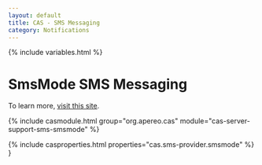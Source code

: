 ```yaml
---
layout: default
title: CAS - SMS Messaging
category: Notifications
---
```


{% include variables.html %}

# SmsMode SMS Messaging

To learn more, [visit this site](https://www.smsmode.com/).

{% include casmodule.html group="org.apereo.cas" module="cas-server-support-sms-smsmode" %}

{% include casproperties.html properties="cas.sms-provider.smsmode" %}
}
